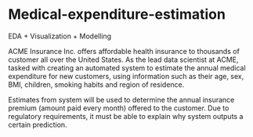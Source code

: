 # Medical-expenditure-estimation
EDA + Visualization + Modelling 

ACME Insurance Inc. offers affordable health insurance to thousands of customer all over the United States. As the lead data scientist at ACME, tasked with creating an automated system to estimate the annual medical expenditure for new customers, using information such as their age, sex, BMI, children, smoking habits and region of residence.

Estimates from system will be used to determine the annual insurance premium (amount paid every month) offered to the customer. Due to regulatory requirements, it must be able to explain why system outputs a certain prediction.
